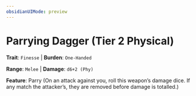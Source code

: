 ```yaml
---
obsidianUIMode: preview
---
```

# Parrying Dagger (Tier 2 Physical)

**Trait**: `Finesse` | **Burden**: `One-Handed`

**Range**: `Melee` | **Damage**: `d6+2 (Phy)`

**Feature**: Parry (On an attack against you, roll this weapon’s damage dice. If any match the attacker’s, they are removed before damage is totalled.)